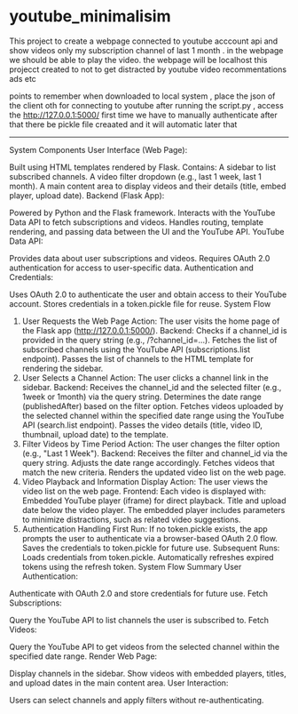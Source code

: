 # youtube_minimalisim

This project to create a webpage connected to youtube acccount api and show videos only my subscription channel of last 1 month .
in the webpage we should be able to play the video.
the webpage will be localhost 
this projecct created to not to get distracted by youtube video recommentations ads etc

points to remember
when downloaded to local system , place the json of the client oth for connecting to youtube
after running the script.py , access the http://127.0.0.1:5000/
first time we have to manually authenticate after that there be pickle file creaated and it will automatic later that 



--------------------------------------------------
System Components
User Interface (Web Page):

Built using HTML templates rendered by Flask.
Contains:
A sidebar to list subscribed channels.
A video filter dropdown (e.g., last 1 week, last 1 month).
A main content area to display videos and their details (title, embed player, upload date).
Backend (Flask App):

Powered by Python and the Flask framework.
Interacts with the YouTube Data API to fetch subscriptions and videos.
Handles routing, template rendering, and passing data between the UI and the YouTube API.
YouTube Data API:

Provides data about user subscriptions and videos.
Requires OAuth 2.0 authentication for access to user-specific data.
Authentication and Credentials:

Uses OAuth 2.0 to authenticate the user and obtain access to their YouTube account.
Stores credentials in a token.pickle file for reuse.
System Flow
1. User Requests the Web Page
Action: The user visits the home page of the Flask app (http://127.0.0.1:5000/).
Backend:
Checks if a channel_id is provided in the query string (e.g., /?channel_id=...).
Fetches the list of subscribed channels using the YouTube API (subscriptions.list endpoint).
Passes the list of channels to the HTML template for rendering the sidebar.
2. User Selects a Channel
Action: The user clicks a channel link in the sidebar.
Backend:
Receives the channel_id and the selected filter (e.g., 1week or 1month) via the query string.
Determines the date range (publishedAfter) based on the filter option.
Fetches videos uploaded by the selected channel within the specified date range using the YouTube API (search.list endpoint).
Passes the video details (title, video ID, thumbnail, upload date) to the template.
3. Filter Videos by Time Period
Action: The user changes the filter option (e.g., "Last 1 Week").
Backend:
Receives the filter and channel_id via the query string.
Adjusts the date range accordingly.
Fetches videos that match the new criteria.
Renders the updated video list on the web page.
4. Video Playback and Information Display
Action: The user views the video list on the web page.
Frontend:
Each video is displayed with:
Embedded YouTube player (iframe) for direct playback.
Title and upload date below the video player.
The embedded player includes parameters to minimize distractions, such as related video suggestions.
5. Authentication Handling
First Run:
If no token.pickle exists, the app prompts the user to authenticate via a browser-based OAuth 2.0 flow.
Saves the credentials to token.pickle for future use.
Subsequent Runs:
Loads credentials from token.pickle.
Automatically refreshes expired tokens using the refresh token.
System Flow Summary
User Authentication:

Authenticate with OAuth 2.0 and store credentials for future use.
Fetch Subscriptions:

Query the YouTube API to list channels the user is subscribed to.
Fetch Videos:

Query the YouTube API to get videos from the selected channel within the specified date range.
Render Web Page:

Display channels in the sidebar.
Show videos with embedded players, titles, and upload dates in the main content area.
User Interaction:

Users can select channels and apply filters without re-authenticating.